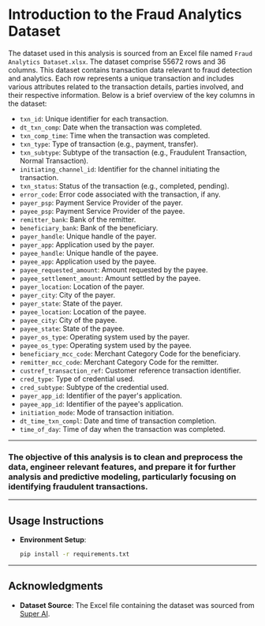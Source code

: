 # Introduction to the Fraud Analytics Dataset
 The dataset used in this analysis is sourced from an Excel file named `Fraud Analytics Dataset.xlsx`. The dataset comprise 55672 rows and 36 columns.
 This dataset contains transaction data relevant to fraud detection and analytics. Each row represents a unique transaction and includes various attributes related to the transaction details, parties involved, and their respective information. Below is a brief overview of the key columns in the dataset:

- `txn_id`: Unique identifier for each transaction.
- `dt_txn_comp`: Date when the transaction was completed.
- `txn_comp_time`: Time when the transaction was completed.
- `txn_type`: Type of transaction (e.g., payment, transfer).
- `txn_subtype`: Subtype of the transaction (e.g., Fraudulent Transaction, Normal Transaction).
- `initiating_channel_id`: Identifier for the channel initiating the transaction.
- `txn_status`: Status of the transaction (e.g., completed, pending).
- `error_code`: Error code associated with the transaction, if any.
- `payer_psp`: Payment Service Provider of the payer.
- `payee_psp`: Payment Service Provider of the payee.
- `remitter_bank`: Bank of the remitter.
- `beneficiary_bank`: Bank of the beneficiary.
- `payer_handle`: Unique handle of the payer.
- `payer_app`: Application used by the payer.
- `payee_handle`: Unique handle of the payee.
- `payee_app`: Application used by the payee.
- `payee_requested_amount`: Amount requested by the payee.
- `payee_settlement_amount`: Amount settled by the payee.
- `payer_location`: Location of the payer.
- `payer_city`: City of the payer.
- `payer_state`: State of the payer.
- `payee_location`: Location of the payee.
- `payee_city`: City of the payee.
- `payee_state`: State of the payee.
- `payer_os_type`: Operating system used by the payer.
- `payee_os_type`: Operating system used by the payee.
- `beneficiary_mcc_code`: Merchant Category Code for the beneficiary.
- `remitter_mcc_code`: Merchant Category Code for the remitter.
- `custref_transaction_ref`: Customer reference transaction identifier.
- `cred_type`: Type of credential used.
- `cred_subtype`: Subtype of the credential used.
- `payer_app_id`: Identifier of the payer's application.
- `payee_app_id`: Identifier of the payee's application.
- `initiation_mode`: Mode of transaction initiation.
- `dt_time_txn_compl`: Date and time of transaction completion.
- `time_of_day`: Time of day when the transaction was completed.
---
### The objective of this analysis is to clean and preprocess the data, engineer relevant features, and prepare it for further analysis and predictive modeling, particularly focusing on identifying fraudulent transactions.
---
## Usage Instructions

- **Environment Setup**:
  ```sh
  pip install -r requirements.txt
---
## Acknowledgments

- **Dataset Source**: The Excel file containing the dataset was sourced from [Super AI](https://www.getsuper.ai/post/online-fraud-analytics-python-use-case).
